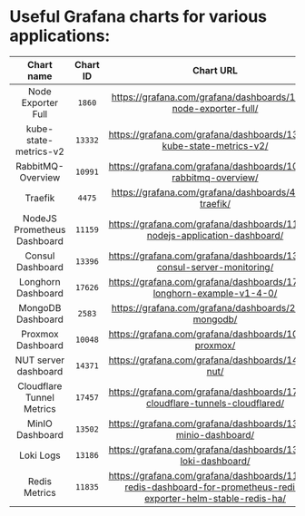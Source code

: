 # Useful Grafana charts for various applications:
|Chart name|Chart ID|Chart URL|
|:-:|:-:|:-:|
|Node Exporter Full|`1860`|https://grafana.com/grafana/dashboards/1860-node-exporter-full/|
|kube-state-metrics-v2|`13332`|https://grafana.com/grafana/dashboards/13332-kube-state-metrics-v2/
|RabbitMQ-Overview|`10991`|https://grafana.com/grafana/dashboards/10991-rabbitmq-overview/|
|Traefik|`4475`|https://grafana.com/grafana/dashboards/4475-traefik/|
|NodeJS Prometheus Dashboard|`11159`|https://grafana.com/grafana/dashboards/11159-nodejs-application-dashboard/|
|Consul Dashboard|`13396`|https://grafana.com/grafana/dashboards/13396-consul-server-monitoring/|
|Longhorn Dashboard|`17626`|https://grafana.com/grafana/dashboards/17626-longhorn-example-v1-4-0/|
|MongoDB Dashboard|`2583`|https://grafana.com/grafana/dashboards/2583-mongodb/
|Proxmox Dashboard|`10048`|https://grafana.com/grafana/dashboards/10048-proxmox/|
|NUT server dashboard|`14371`|https://grafana.com/grafana/dashboards/14371-nut/|
|Cloudflare Tunnel Metrics|`17457`|https://grafana.com/grafana/dashboards/17457-cloudflare-tunnels-cloudflared/|
|MinIO Dashboard| `13502` | https://grafana.com/grafana/dashboards/13502-minio-dashboard/
|Loki Logs| `13186` | https://grafana.com/grafana/dashboards/13186-loki-dashboard/
|Redis Metrics| `11835` | https://grafana.com/grafana/dashboards/11835-redis-dashboard-for-prometheus-redis-exporter-helm-stable-redis-ha/